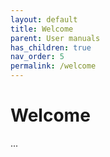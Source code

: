 ```yaml
---
layout: default
title: Welcome
parent: User manuals
has_children: true
nav_order: 5
permalink: /welcome
---
```


# Welcome
...
